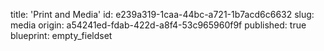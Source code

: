 title: 'Print and Media'
id: e239a319-1caa-44bc-a721-1b7acd6c6632
slug: media
origin: a54241ed-fdab-422d-a8f4-53c965960f9f
published: true
blueprint: empty_fieldset

